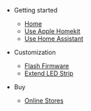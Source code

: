 * Getting started
  * [Home](/)
  * [Use Apple Homekit](/guide)
  * [Use Home Assistant](/guide-ha)

* Customization
  * [Flash Firmware](/flash)
  * [Extend LED Strip](/extend)

* Buy  
  * [Online Stores](/store)
